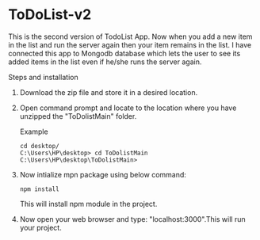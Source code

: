 # ToDoList-v2

This is the second version of TodoList App.
Now when you add a new item in the list and run the server again then your item remains in the list.
I have connected this app to Mongodb database which lets the user to see its added items in the list even if he/she runs the server again.

Steps and installation

1. Download the zip file and store it in a desired location.
2. Open command prompt and locate to the location where you have unzipped the "ToDolistMain" folder.

   Example

   ```
   cd desktop/
   C:\Users\HP\desktop> cd ToDolistMain
   C:\Users\HP\desktop\ToDolistMain>
   ```

3. Now intialize mpn package using below command:

   ```
   npm install
   ```

   This will install npm module in the project.

  
4. Now open your web browser and type: "localhost:3000".This will run your project.
